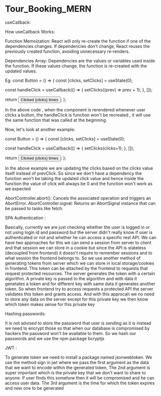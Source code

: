 # Tour_Booking_MERN



useCallback:

How useCallback Works:

Function Memoization:
React will only re-create the function if one of the dependencies changes.
If dependencies don't change, React reuses the previously created function, avoiding unnecessary re-renders.

Dependencies Array:
Dependencies are the values or variables used inside the function.
If these values change, the function is re-created with the updated values.

Eg:
const Button = () => {
  const [clicks, setClicks] = useState(0);

  const handleClick = useCallback(() => {
    setClicks((prev) => prev + 1);
  }, []);

  return <button onClick={handleClick}>Clicked {clicks} times</button>;
};

In the above code , when the component is rerendered whenever user clicks a button, the handleClick is function won't be recreated , it will use the same function that was called at the beginning.

Now, let's look at another example:

const Button = () => {
  const [clicks, setClicks] = useState(0);

  const handleClick = useCallback(() => {
    setClicks(clicks+1);
  }, []);

  return <button onClick={handleClick}>Clicked {clicks} times</button>;
};

In the above example we are updating the clicks based on the clicks value itself instead of prevClick. So since we don't have a dependency the function won't be taking the updated click value and hence inside the function the value of click will always be 0 and the function won't work as we expected 

AbortController.abort():
Cancels the associated operation and triggers an AbortError.
AbortController.signal:
Returns an AbortSignal instance that can be passed to tasks like fetch.

SPA Authentication : 

Basically, currently we are just checking whether the user is logged in or not using login id and password but the server didn't really know if user is authenticated or not and whether he can access a specific rest API.
We can have two approaches for this we can send a session from server to client and that session we can store in a cookie but since the API is stateless (decoupled from frontend) it doesn't require to remember sessions and to what session the frontend belongs to. So we use another method of generating tokens from server which we can store in local storage/cookies in frontend. This token can be attached by the frontend to requests that request protected resources. The server generates the token with a certain algorithm. A private key is passed to the algorithm and with data it genetates a token and for different key with same data it generates another token. 
So when frontend try to access requests a protected API the server validates this token and grants access.
And with this approcah we no need to store any data on the server except for this private key we then know which token makes sense for this private key

Hashing passwords:

It is not advised to store the password that user is sending as it is instead we need to encrypt those so that when our database is compromised by hackers the password won't be available to them. So we hash our passwords and we use the npm package bcryptjs

JWT : 

To generate token we need to install a package named jsonwebtoken. We use the method sign in jwt where we pass the first argument as the data that we want to encode within the generated token, The 2nd argument is super important which is the private key that we don't want to share to anyone. If user finds this somehow then it will be compromised and he can access user data. The 3rd argument is the time for which the token expires and new one to be generated
